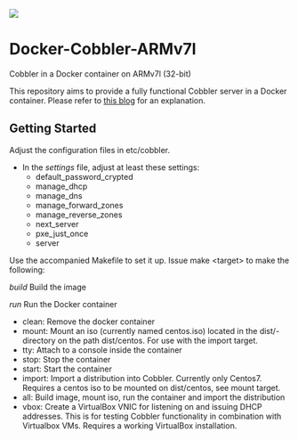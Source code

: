 [![](https://images.microbadger.com/badges/image/containersol/docker-cobbler.svg)](https://microbadger.com/images/containersol/docker-cobbler "Get your own image badge on microbadger.com")

# Docker-Cobbler-ARMv7l
Cobbler in a Docker container on ARMv7l (32-bit)

This repository aims to provide a fully functional Cobbler server in a Docker container.
Please refer to [this blog](http://container-solutions.com/cobbler-in-a-docker-container/) for an explanation.

## Getting Started

Adjust the configuration files in etc/cobbler.

* In the *settings* file, adjust at least these settings:
  * default_password_crypted
  * manage_dhcp
  * manage_dns
  * manage_forward_zones
  * manage_reverse_zones
  * next_server
  * pxe_just_once
  * server
  

Use the accompanied Makefile to set it up. Issue make <target\> to make the following:

*build*	  Build the image

*run*    Run the Docker container

* clean:  Remove the docker container
* mount:  Mount an iso (currently named centos.iso) located in the dist/-directory on the path dist/centos. For use with the import target.
* tty:    Attach to a console inside the container
* stop:   Stop the container
* start:  Start the container
* import: Import a distribution into Cobbler. Currently only Centos7. Requires a centos iso to be mounted on dist/centos, see mount target.
* all:    Build image, mount iso, run the container and import the distribution
* vbox:   Create a VirtualBox VNIC for listening on and issuing DHCP addresses. This is for testing Cobbler functionality in combination with Virtualbox VMs. Requires a working VirtualBox installation.


